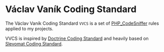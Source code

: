# Václav Vaník Coding Standard

The Václav Vaník Coding Standard `VVCS` is a set of [PHP_CodeSniffer](https://github.com/squizlabs/PHP_CodeSniffer)
rules applied to my projects.

VVCS is inspired by [Doctrine Coding Standard](https://github.com/doctrine/coding-standard)
and heavily based on [Slevomat Coding Standard](https://github.com/slevomat/coding-standard).
